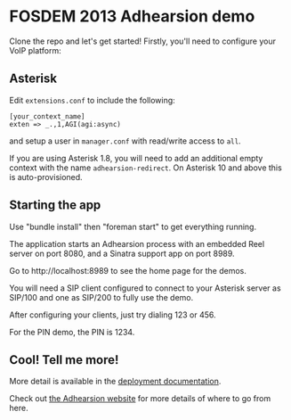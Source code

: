 # FOSDEM 2013 Adhearsion demo

Clone the repo and let's get started! Firstly, you'll need to configure your VoIP platform:

## Asterisk

Edit `extensions.conf` to include the following:

```
[your_context_name]
exten => _.,1,AGI(agi:async)
```

and setup a user in `manager.conf` with read/write access to `all`.

If you are using Asterisk 1.8, you will need to add an additional empty context with the name `adhearsion-redirect`. On Asterisk 10 and above this is auto-provisioned.

## Starting the app
Use "bundle install" then "foreman start" to get everything running.

The application starts an Adhearsion process with an embedded Reel server on port 8080, and a Sinatra support app on port 8989.

Go to http://localhost:8989 to see the home page for the demos.

You will need a SIP client configured to connect to your Asterisk server as SIP/100 and one as SIP/200 to fully use the demo.

After configuring your clients, just try dialing 123 or 456.

For the PIN demo, the PIN is 1234.

## Cool! Tell me more!

More detail is available in the [deployment documentation](http://adhearsion.com/docs/best-practices/deployment).

Check out [the Adhearsion website](http://adhearsion.com) for more details of where to go from here.
